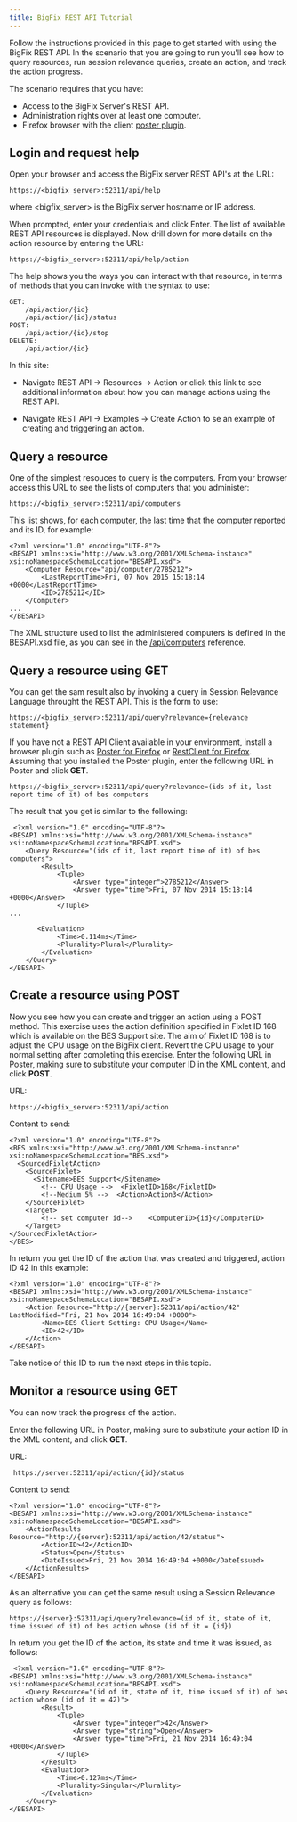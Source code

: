 ```yaml
---
title: BigFix REST API Tutorial
---
```

Follow the instructions provided in this page to get started with using the BigFix REST API.
In the scenario that you are going to run you'll see how to query resources, run session relevance queries, create an action, and track the action progress. 

The scenario requires that you have:
- Access to the BigFix Server's REST API.
- Administration rights over at least one computer.
- Firefox browser with the client [poster plugin](https://addons.mozilla.org/en-US/firefox/addon/poster/ ).

## Login and request help
 
Open your browser and access the BigFix server REST API's at the URL: 

```
https://<bigfix_server>:52311/api/help
```

where <bigfix_server> is the BigFix server hostname or IP address.

When prompted, enter your credentials and click Enter.
The list of available REST API resources is displayed.
Now drill down for more details on the action resource by entering the URL:

```
https://<bigfix_server>:52311/api/help/action
```

The help shows you the ways you can interact with that resource, in terms of methods that you can invoke with the syntax to use:

```
GET:
    /api/action/{id}
    /api/action/{id}/status
POST:
    /api/action/{id}/stop
DELETE:
    /api/action/{id}
```

In this site:
- Navigate REST API -> Resources -> Action or click this link to see additional information about how you can manage actions using the REST API.

- Navigate REST API -> Examples -> Create Action to se an example of creating and triggering an action.

## Query a resource
 
One of the simplest resouces to query is the computers. 
From your browser access this URL to see the lists of computers that you administer:

```
https://<bigfix_server>:52311/api/computers
```

This list shows, for each computer, the last time that the computer reported and its ID, for example:

```
<?xml version="1.0" encoding="UTF-8"?>
<BESAPI xmlns:xsi="http://www.w3.org/2001/XMLSchema-instance" xsi:noNamespaceSchemaLocation="BESAPI.xsd">
    <Computer Resource="api/computer/2785212">
        <LastReportTime>Fri, 07 Nov 2015 15:18:14 +0000</LastReportTime>
        <ID>2785212</ID>
    </Computer>
...
</BESAPI>
```

The XML structure used to list the administered computers is defined in the BESAPI.xsd file, as you can see in the [/api/computers](https://developer.bigfix.com/rest-api/api/computer.html ) reference.

## Query a resource using GET 

You can get the sam result also by invoking a query in Session Relevance Language throught the REST API. 
This is the form to use:

```
https://<bigfix_server>:52311/api/query?relevance={relevance statement}
```

If you have not a REST API Client available in your environment, install a browser plugin such as [Poster for Firefox](https://addons.mozilla.org/en-US/firefox/addon/poster/ ) or [RestClient for Firefox](https://addons.mozilla.org/it/firefox/addon/restclient/ ).
Assuming that you installed the Poster plugin, enter the following URL in Poster and click **GET**.

```
https://<bigfix_server>:52311/api/query?relevance=(ids of it, last report time of it) of bes computers
```

The result that you get is similar to the following:

```
 <?xml version="1.0" encoding="UTF-8"?>
<BESAPI xmlns:xsi="http://www.w3.org/2001/XMLSchema-instance" xsi:noNamespaceSchemaLocation="BESAPI.xsd">
    <Query Resource="(ids of it, last report time of it) of bes computers">
        <Result>
            <Tuple>
                <Answer type="integer">2785212</Answer>
                <Answer type="time">Fri, 07 Nov 2014 15:18:14 +0000</Answer>
            </Tuple>
...

       <Evaluation>
            <Time>0.114ms</Time>
            <Plurality>Plural</Plurality>
        </Evaluation>
    </Query>
</BESAPI>
```


## Create a resource using POST 

Now you see how you can create and trigger an action using a POST method. 
This exercise uses the action definition specified in Fixlet ID 168 which is available on the BES Support site. The aim of Fixlet ID 168 is to adjust the CPU usage on the BigFix client. Revert the CPU usage to your normal setting after completing this exercise.
Enter the following URL in Poster, making sure to substitute your computer ID in the XML content, and click **POST**.

URL:
```
https://<bigfix_server>:52311/api/action
```

Content to send:
```
<?xml version="1.0" encoding="UTF-8"?>
<BES xmlns:xsi="http://www.w3.org/2001/XMLSchema-instance" xsi:noNamespaceSchemaLocation="BES.xsd">
  <SourcedFixletAction>  
    <SourceFixlet>    
      <Sitename>BES Support</Sitename>    
        <!-- CPU Usage -->  <FixletID>168</FixletID>    
        <!--Medium 5% -->  <Action>Action3</Action>  
    </SourceFixlet>  
    <Target>    
        <!-- set computer id-->    <ComputerID>{id}</ComputerID>
    </Target>
</SourcedFixletAction>
</BES>
```

In return you get the ID of the action that was created and triggered, action ID 42 in this example:

```
<?xml version="1.0" encoding="UTF-8"?>
<BESAPI xmlns:xsi="http://www.w3.org/2001/XMLSchema-instance" xsi:noNamespaceSchemaLocation="BESAPI.xsd">
    <Action Resource="http://{server}:52311/api/action/42" LastModified="Fri, 21 Nov 2014 16:49:04 +0000">
        <Name>BES Client Setting: CPU Usage</Name>
        <ID>42</ID>
    </Action>
</BESAPI>
```

Take notice of this ID to run the next steps in this topic.


## Monitor a resource using GET 

You can now track the progress of the action.  

Enter the following URL in Poster, making sure to substitute your action ID in the XML content, and click **GET**.

URL:
```
 https://server:52311/api/action/{id}/status
```

Content to send:
```
<?xml version="1.0" encoding="UTF-8"?>
<BESAPI xmlns:xsi="http://www.w3.org/2001/XMLSchema-instance" xsi:noNamespaceSchemaLocation="BESAPI.xsd">
    <ActionResults Resource="http://{server}:52311/api/action/42/status">
        <ActionID>42</ActionID>
        <Status>Open</Status>
        <DateIssued>Fri, 21 Nov 2014 16:49:04 +0000</DateIssued>
    </ActionResults>
</BESAPI>
```

As an alternative you can get the same result using a Session Relevance query as follows:

```
https://{server}:52311/api/query?relevance=(id of it, state of it, time issued of it) of bes action whose (id of it = {id})
```

In return you get the ID of the action, its state and time it was issued, as follows:

```
 <?xml version="1.0" encoding="UTF-8"?>
<BESAPI xmlns:xsi="http://www.w3.org/2001/XMLSchema-instance" xsi:noNamespaceSchemaLocation="BESAPI.xsd">
    <Query Resource="(id of it, state of it, time issued of it) of bes action whose (id of it = 42)">
        <Result>
            <Tuple>
                <Answer type="integer">42</Answer>
                <Answer type="string">Open</Answer>
                <Answer type="time">Fri, 21 Nov 2014 16:49:04 +0000</Answer>
            </Tuple>
        </Result>
        <Evaluation>
            <Time>0.127ms</Time>
            <Plurality>Singular</Plurality>
        </Evaluation>
    </Query>
</BESAPI>

```
